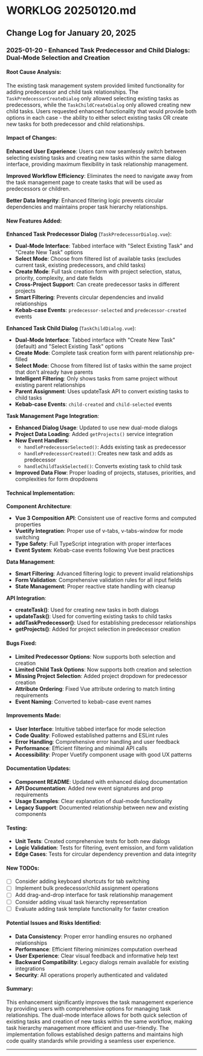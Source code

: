 # WORKLOG 20250120.md

## Change Log for January 20, 2025

### 2025-01-20 - Enhanced Task Predecessor and Child Dialogs: Dual-Mode Selection and Creation

#### Root Cause Analysis:
The existing task management system provided limited functionality for adding predecessor and child task relationships. The `TaskPredecessorCreateDialog` only allowed selecting existing tasks as predecessors, while the `TaskChildCreateDialog` only allowed creating new child tasks. Users requested enhanced functionality that would provide both options in each case - the ability to either select existing tasks OR create new tasks for both predecessor and child relationships.

#### Impact of Changes:
**Enhanced User Experience**: Users can now seamlessly switch between selecting existing tasks and creating new tasks within the same dialog interface, providing maximum flexibility in task relationship management.

**Improved Workflow Efficiency**: Eliminates the need to navigate away from the task management page to create tasks that will be used as predecessors or children.

**Better Data Integrity**: Enhanced filtering logic prevents circular dependencies and maintains proper task hierarchy relationships.

#### New Features Added:

**Enhanced Task Predecessor Dialog** (`TaskPredecessorDialog.vue`):
- **Dual-Mode Interface**: Tabbed interface with "Select Existing Task" and "Create New Task" options
- **Select Mode**: Choose from filtered list of available tasks (excludes current task, existing predecessors, and child tasks)
- **Create Mode**: Full task creation form with project selection, status, priority, complexity, and date fields
- **Cross-Project Support**: Can create predecessor tasks in different projects
- **Smart Filtering**: Prevents circular dependencies and invalid relationships
- **Kebab-case Events**: `predecessor-selected` and `predecessor-created` events

**Enhanced Task Child Dialog** (`TaskChildDialog.vue`):
- **Dual-Mode Interface**: Tabbed interface with "Create New Task" (default) and "Select Existing Task" options
- **Create Mode**: Complete task creation form with parent relationship pre-filled
- **Select Mode**: Choose from filtered list of tasks within the same project that don't already have parents
- **Intelligent Filtering**: Only shows tasks from same project without existing parent relationships
- **Parent Assignment**: Uses updateTask API to convert existing tasks to child tasks
- **Kebab-case Events**: `child-created` and `child-selected` events

**Task Management Page Integration**:
- **Enhanced Dialog Usage**: Updated to use new dual-mode dialogs
- **Project Data Loading**: Added `getProjects()` service integration
- **New Event Handlers**: 
  - `handlePredecessorSelected()`: Adds existing task as predecessor
  - `handlePredecessorCreated()`: Creates new task and adds as predecessor
  - `handleChildTaskSelected()`: Converts existing task to child task
- **Improved Data Flow**: Proper loading of projects, statuses, priorities, and complexities for form dropdowns

#### Technical Implementation:

**Component Architecture**:
- **Vue 3 Composition API**: Consistent use of reactive forms and computed properties
- **Vuetify Integration**: Proper use of v-tabs, v-tabs-window for mode switching
- **Type Safety**: Full TypeScript integration with proper interfaces
- **Event System**: Kebab-case events following Vue best practices

**Data Management**:
- **Smart Filtering**: Advanced filtering logic to prevent invalid relationships
- **Form Validation**: Comprehensive validation rules for all input fields
- **State Management**: Proper reactive state handling with cleanup

**API Integration**:
- **createTask()**: Used for creating new tasks in both dialogs
- **updateTask()**: Used for converting existing tasks to child tasks
- **addTaskPredecessor()**: Used for establishing predecessor relationships
- **getProjects()**: Added for project selection in predecessor creation

#### Bugs Fixed:
- **Limited Predecessor Options**: Now supports both selection and creation
- **Limited Child Task Options**: Now supports both creation and selection
- **Missing Project Selection**: Added project dropdown for predecessor creation
- **Attribute Ordering**: Fixed Vue attribute ordering to match linting requirements
- **Event Naming**: Converted to kebab-case event names

#### Improvements Made:
- **User Interface**: Intuitive tabbed interface for mode selection
- **Code Quality**: Followed established patterns and ESLint rules
- **Error Handling**: Comprehensive error handling and user feedback
- **Performance**: Efficient filtering and minimal API calls
- **Accessibility**: Proper Vuetify component usage with good UX patterns

#### Documentation Updates:
- **Component README**: Updated with enhanced dialog documentation
- **API Documentation**: Added new event signatures and prop requirements
- **Usage Examples**: Clear explanation of dual-mode functionality
- **Legacy Support**: Documented relationship between new and existing components

#### Testing:
- **Unit Tests**: Created comprehensive tests for both new dialogs
- **Logic Validation**: Tests for filtering, event emission, and form validation
- **Edge Cases**: Tests for circular dependency prevention and data integrity

#### New TODOs:
- [ ] Consider adding keyboard shortcuts for tab switching
- [ ] Implement bulk predecessor/child assignment operations
- [ ] Add drag-and-drop interface for task relationship management
- [ ] Consider adding visual task hierarchy representation
- [ ] Evaluate adding task template functionality for faster creation

#### Potential Issues and Risks Identified:
- **Data Consistency**: Proper error handling ensures no orphaned relationships
- **Performance**: Efficient filtering minimizes computation overhead
- **User Experience**: Clear visual feedback and informative help text
- **Backward Compatibility**: Legacy dialogs remain available for existing integrations
- **Security**: All operations properly authenticated and validated

#### Summary:
This enhancement significantly improves the task management experience by providing users with comprehensive options for managing task relationships. The dual-mode interface allows for both quick selection of existing tasks and creation of new tasks within the same workflow, making task hierarchy management more efficient and user-friendly. The implementation follows established design patterns and maintains high code quality standards while providing a seamless user experience.

---
